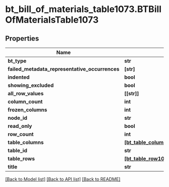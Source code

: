 # bt_bill_of_materials_table1073.BTBillOfMaterialsTable1073

## Properties
Name | Type | Description | Notes
------------ | ------------- | ------------- | -------------
**bt_type** | **str** |  | [optional] 
**failed_metadata_representative_occurrences** | **[str]** |  | [optional] 
**indented** | **bool** |  | [optional] 
**showing_excluded** | **bool** |  | [optional] 
**all_row_values** | **[[str]]** |  | [optional] 
**column_count** | **int** |  | [optional] 
**frozen_columns** | **int** |  | [optional] 
**node_id** | **str** |  | [optional] 
**read_only** | **bool** |  | [optional] 
**row_count** | **int** |  | [optional] 
**table_columns** | [**[bt_table_column_info1222.BTTableColumnInfo1222]**](BTTableColumnInfo1222.md) |  | [optional] 
**table_id** | **str** |  | [optional] 
**table_rows** | [**[bt_table_row1054.BTTableRow1054]**](BTTableRow1054.md) |  | [optional] 
**title** | **str** |  | [optional] 

[[Back to Model list]](../README.md#documentation-for-models) [[Back to API list]](../README.md#documentation-for-api-endpoints) [[Back to README]](../README.md)


